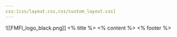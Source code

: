 ```yaml
---
css:[css/layout.css,css/custom_layout.css]
---
```


<grid drag="94 98" drop="3 -6">

<grid drag="17 17" drop="80 0"  align="right" pad="0 0px">
 ![[FMFI_logo_black.png]]
</grid>


<grid drag="85 10" drop="0 5" align="left" pad="0px 20px" class="title">
<% title %>
</grid>

<grid drag="94 0" drop="2 20" class="horizontal_line">
</grid>

<grid drag="100 70" drop="0 20" align="left" pad="20px 20px">
<% content %>
</grid>



<grid drag="100 0" drop="2 -5" align="left" pad="20px 20px" class="footer">
<% footer %>
</grid>
</grid>
